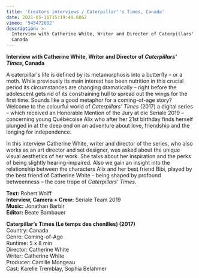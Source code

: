 ```yaml
---
title: 'Creators interviews / Caterpillar''s Times, Canada'
date: 2021-05-16T15:19:49.606Z
vimeo: '545472002'
description: >-
  Interview with Catherine White, Writer and Director of Caterpillars' Times,
  Canada
---
```

**Interview with Catherine White, Writer and Director of _Caterpillars' Times_, Canada**

A caterpillar's life is defined by its metamorphosis into a butterfly – or a moth. While previously its main interest has been nutrition in this crucial period its circumstances are changing dramatically – right before the adolescent gets rid of its constraining hull to spread out the wings for the first time. Sounds like a good metaphor for a coming-of-age story? Welcome to the colourful world of _Caterpillars' Times_ (2017) a digital series – which received an Honorable Mention of the Jury at die Seriale 2019 – concerning young Québécoise Alix who after her 21st birthday finds herself plunged in at the deep end on an adventure about love, friendship and the longing for independence. 

In this interview Catherine White, writer and director of the series, who also works as an art director and set designer, was asked about the unique visual aesthetics of her work. She talks about her inspiration and the perks of being slightly hearing-impaired. Also we gain an insight into the relationship between the characters Alix and her best friend Bibi, played by the best friend of Catherine White - being shaped by profound betweenness – the core trope of _Caterpillars' Times_.

**Text:** Robert Wolff\
**Interview, Camera + Crew:** Seriale Team 2019\
**Music:** Jonathan Barbir\
**Editor:** Beate Bambauer

**Caterpillar’s Times (Le temps des chenilles) (2017)**\
Country: Canada\
Genre: Coming-of-Age\
Runtime: 5 x 8 min\
Director: Catherine White\
Writer: Catherine White\
Producer: Camille Mongeau\
Cast: Karelle Tremblay, Sophia Belahmer

